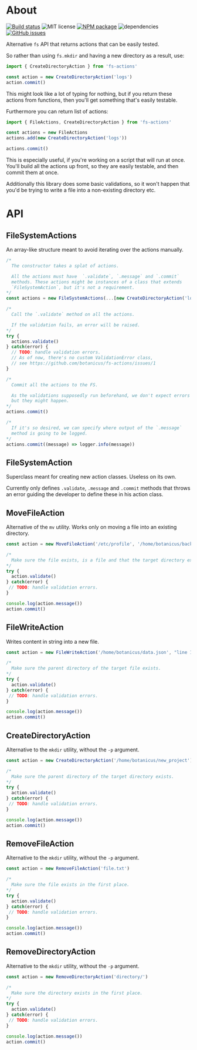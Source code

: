 # About

[![Build status][BS img]][Build status url]
![MIT license][license img]
[![NPM package][NPM version img]][NPM url]
![dependencies][dependencies img]
[![GitHub issues][issues img]][issues url]

Alternative `fs` API that returns actions that can be easily tested.

So rather than using `fs.mkdir` and having a new directory as a result, use:

```js
import { CreateDirectoryAction } from 'fs-actions'

const action = new CreateDirectoryAction('logs')
action.commit()
```

This might look like a lot of typing for nothing, but if you return these actions from functions, then you'll get something that's easily testable.

Furthermore you can return list of actions:

```js
import { FileActions, CreateDirectoryAction } from 'fs-actions'

const actions = new FileActions
actions.add(new CreateDirectoryAction('logs'))

actions.commit()
```

This is especially useful, if you're working on a script that will run at once. You'll build all the actions up front, so they are easily testable, and then commit them at once.

Additionally this library does some basic validations, so it won't happen that you'd be trying to write a file into a non-existing directory etc.

# API

## FileSystemActions

An array-like structure meant to avoid iterating over the actions manually.

```js
/*
  The constructor takes a splat of actions.

  All the actions must have  `.validate`, `.message` and `.commit`
  methods. These actions might be instances of a class that extends
  `FileSystemAction`, but it's not a requirement.
*/
const actions = new FileSystemActions(...[new CreateDirectoryAction('logs')])

/*
  Call the `.validate` method on all the actions.

  If the validation fails, an error will be raised.
*/
try {
  actions.validate()
} catch(error) {
  // TODO: handle validation errors.
  // As of now, there's no custom ValidationError class,
  // see https://github.com/botanicus/fs-actions/issues/1
}

/*
  Commit all the actions to the FS.

  As the validations supposedly run beforehand, we don't expect errors here,
  but they might happen.
*/
actions.commit()

/*
  If it's so desired, we can specify where output of the `.message`
  method is going to be logged.
*/
actions.commit((message) => logger.info(message))
```

## FileSystemAction

Superclass meant for creating new action classes. Useless on its own.

Currently only defines `.validate`, `.message` and `.commit` methods that throws an error guiding the developer to define these in his action class.

## MoveFileAction

Alternative of the `mv` utility. Works only on moving a file into an existing directory.

```js
const action = new MoveFileAction('/etc/profile', '/home/botanicus/backup')

/*
  Make sure the file exists, is a file and that the target directory exists as well.
*/
try {
  action.validate()
} catch(error) {
 // TODO: handle validation errors.
}

console.log(action.message())
action.commit()
```

## FileWriteAction

Writes content in string into a new file.

```js
const action = new FileWriteAction('/home/botanicus/data.json', "line 1\nline 2\n")

/*
  Make sure the parent directory of the target file exists.
*/
try {
  action.validate()
} catch(error) {
 // TODO: handle validation errors.
}

console.log(action.message())
action.commit()
```

## CreateDirectoryAction

Alternative to the `mkdir` utility, without the `-p` argument.

```js
const action = new CreateDirectoryAction('/home/botanicus/new_project')

/*
  Make sure the parent directory of the target directory exists.
*/
try {
  action.validate()
} catch(error) {
 // TODO: handle validation errors.
}

console.log(action.message())
action.commit()
```

## RemoveFileAction

Alternative to the `mkdir` utility, without the `-p` argument.

```js
const action = new RemoveFileAction('file.txt')

/*
  Make sure the file exists in the first place.
*/
try {
  action.validate()
} catch(error) {
 // TODO: handle validation errors.
}

console.log(action.message())
action.commit()
```

## RemoveDirectoryAction

Alternative to the `mkdir` utility, without the `-p` argument.

```js
const action = new RemoveDirectoryAction('directory/')

/*
  Make sure the directory exists in the first place.
*/
try {
  action.validate()
} catch(error) {
 // TODO: handle validation errors.
}

console.log(action.message())
action.commit()
```

[Build status url]: https://travis-ci.org/botanicus/fs-actions
[issues url]: https://github.com/botanicus/fs-actions/issues
[NPM url]: https://www.npmjs.com/package/@botanicus/fs-actions

[BS img]: https://travis-ci.org/botanicus/fs-actions.svg?branch=master
[NPM version img]: https://img.shields.io/npm/v/@botanicus/fs-actions.svg
[license img]: http://img.shields.io/badge/license-MIT-brightgreen.svg
[issues img]: https://img.shields.io/github/issues/botanicus/fs-actions.svg
[dependencies img]: https://img.shields.io/david/botanicus/fs-actions.svg
